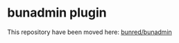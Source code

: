 # bunadmin plugin

This repository have been moved here: [bunred/bunadmin](https://github.com/bunred/bunadmin/tree/master/plugins/bunadmin-auth-strapi)
